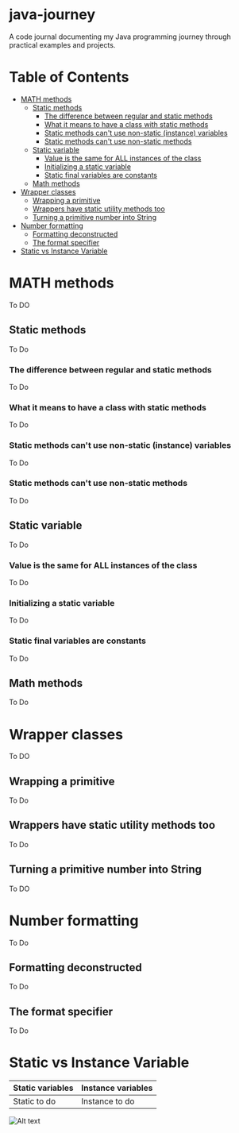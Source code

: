 # java-journey

A code journal documenting my Java programming journey through practical examples and projects.

# Table of Contents

- [MATH methods](#math-method)
  - [Static methods](#static-methods)
    - [The difference between regular and static methods](#the-difference-between-regular-and-static-methods)
    - [What it means to have a class with static methods](#what-it-means-to-have-a-class-with-static-methods)
    - [Static methods can't use non-static (instance) variables](#static-methods-can-t-use-non-static-instance-variables)
    - [Static methods can't use non-static methods](#static-methods-can-t-use-non-static-methods)
  - [Static variable](#static-variable)
    - [Value is the same for ALL instances of the class](#value-is-the-same-for-all-instances-of-the-class)
    - [Initializing a static variable](#initializing-a-static-variable)
    - [Static final variables are constants](#static-final-variables-are-constants)
  - [Math methods](#math-methods)
- [Wrapper classes](#wrapper-classes)
  - [Wrapping a primitive](#wrapping-a-primitive)
  - [Wrappers have static utility methods too](#wrappers-have-static-utility-methods-too)
  - [Turning a primitive number into String](#turning-a-primitive-number-into-string)
- [Number formatting](#number-formatting)
  - [Formatting deconstructed](#formatting-deconstructed)
  - [The format specifier](#the-format-specifier)
- [Static vs Instance Variable](#static-vs-nstance-ariable)

# MATH methods

To DO

## Static methods

To Do

### The difference between regular and static methods

To Do

### What it means to have a class with static methods

To Do

### Static methods can't use non-static (instance) variables

To Do

### Static methods can't use non-static methods

To Do

## Static variable

To Do

### Value is the same for ALL instances of the class

To Do

### Initializing a static variable

To Do

### Static final variables are constants

To Do

## Math methods

To Do

# Wrapper classes

To DO

## Wrapping a primitive

To Do

## Wrappers have static utility methods too

To Do

## Turning a primitive number into String

To DO

# Number formatting

To Do

## Formatting deconstructed

To Do

## The format specifier

To Do

# Static vs Instance Variable

| Static variables | Instance variables |
| ---------------- | ------------------ |
| Static to do     | Instance to do     |

![Alt text](../../ressources/test.jpg "File Writer Class")
